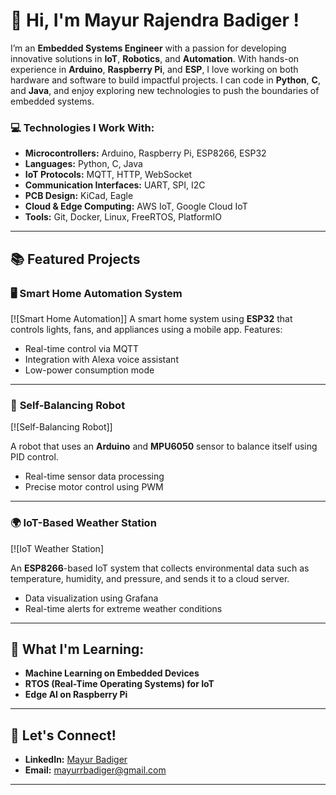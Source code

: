 # 👋 Hi, I'm Mayur Rajendra Badiger !


I’m an **Embedded Systems Engineer** with a passion for developing innovative solutions in **IoT**, **Robotics**, and **Automation**. With hands-on experience in **Arduino**, **Raspberry Pi**, and **ESP**, I love working on both hardware and software to build impactful projects. I can code in **Python**, **C**, and **Java**, and enjoy exploring new technologies to push the boundaries of embedded systems.

### 💻 **Technologies I Work With:**

- **Microcontrollers:** Arduino, Raspberry Pi, ESP8266, ESP32
- **Languages:** Python, C, Java
- **IoT Protocols:** MQTT, HTTP, WebSocket
- **Communication Interfaces:** UART, SPI, I2C
- **PCB Design:** KiCad, Eagle
- **Cloud & Edge Computing:** AWS IoT, Google Cloud IoT
- **Tools:** Git, Docker, Linux, FreeRTOS, PlatformIO

---

## 📚 **Featured Projects**

### 🖥️ **Smart Home Automation System**
[![Smart Home Automation]]
A smart home system using **ESP32** that controls lights, fans, and appliances using a mobile app. Features:
- Real-time control via MQTT
- Integration with Alexa voice assistant
- Low-power consumption mode


---

### 🚗 **Self-Balancing Robot**
[![Self-Balancing Robot]]

A robot that uses an **Arduino** and **MPU6050** sensor to balance itself using PID control. 
- Real-time sensor data processing
- Precise motor control using PWM

---

### 🌍 **IoT-Based Weather Station**
[![IoT Weather Station]

An **ESP8266**-based IoT system that collects environmental data such as temperature, humidity, and pressure, and sends it to a cloud server.
- Data visualization using Grafana
- Real-time alerts for extreme weather conditions


---

## 🌱 **What I'm Learning:**
- **Machine Learning on Embedded Devices**
- **RTOS (Real-Time Operating Systems) for IoT**
- **Edge AI on Raspberry Pi**

---

## 🤝 **Let's Connect!**
- **LinkedIn:** [Mayur Badiger](www.linkedin.com/in/mayurbadiger)
- **Email:** mayurrbadiger@gmail.com

****

